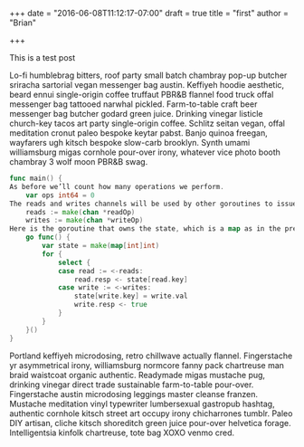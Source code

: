 +++
date = "2016-06-08T11:12:17-07:00"
draft = true
title = "first"
author = "Brian"

+++

This is a test post


Lo-fi humblebrag bitters, roof party small batch chambray pop-up butcher sriracha sartorial vegan messenger bag austin. Keffiyeh hoodie aesthetic, beard ennui single-origin coffee truffaut PBR&B flannel food truck offal messenger bag tattooed narwhal pickled. Farm-to-table craft beer messenger bag butcher godard green juice. Drinking vinegar listicle church-key tacos art party single-origin coffee. Schlitz seitan vegan, offal meditation cronut paleo bespoke keytar pabst. Banjo quinoa freegan, wayfarers ugh kitsch bespoke slow-carb brooklyn. Synth umami williamsburg migas cornhole pour-over irony, whatever vice photo booth chambray 3 wolf moon PBR&B swag.

```go
func main() {
As before we’ll count how many operations we perform.
    var ops int64 = 0
The reads and writes channels will be used by other goroutines to issue read and write requests, respectively.
    reads := make(chan *readOp)
    writes := make(chan *writeOp)
Here is the goroutine that owns the state, which is a map as in the previous example but now private to the stateful goroutine. This goroutine repeatedly selects on the reads and writes channels, responding to requests as they arrive. A response is executed by first performing the requested operation and then sending a value on the response channel resp to indicate success (and the desired value in the case of reads).
    go func() {
        var state = make(map[int]int)
        for {
            select {
            case read := <-reads:
                read.resp <- state[read.key]
            case write := <-writes:
                state[write.key] = write.val
                write.resp <- true
            }
        }
    }()
}
```

Portland keffiyeh microdosing, retro chillwave actually flannel. Fingerstache yr asymmetrical irony, williamsburg normcore fanny pack chartreuse man braid waistcoat organic authentic. Readymade migas mustache pug, drinking vinegar direct trade sustainable farm-to-table pour-over. Fingerstache austin microdosing leggings master cleanse franzen. Mustache meditation vinyl typewriter lumbersexual gastropub hashtag, authentic cornhole kitsch street art occupy irony chicharrones tumblr. Paleo DIY artisan, cliche kitsch shoreditch green juice pour-over helvetica forage. Intelligentsia kinfolk chartreuse, tote bag XOXO venmo cred.


